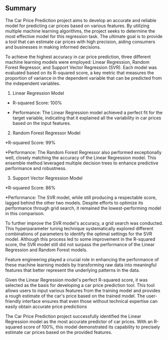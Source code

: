 ## Summary

The Car Price Prediction project aims to develop an accurate and reliable model for predicting car prices based on various features. By utilizing multiple machine learning algorithms, the project seeks to determine the most effective model for this regression task. The ultimate goal is to provide a tool that can estimate car prices with high precision, aiding consumers and businesses in making informed decisions.

To achieve the highest accuracy in car price prediction, three different machine learning models were employed: Linear Regression, Random Forest Regressor, and Support Vector Regression (SVR). Each model was evaluated based on its R-squared score, a key metric that measures the proportion of variance in the dependent variable that can be predicted from the independent variables.

1. Linear Regression Model

* R-squared Score: 100%

* Performance: The Linear Regression model achieved a perfect fit for the target variable, indicating that it explained all the variability in car prices based on the input features.

2. Random Forest Regressor Model

*R-squared Score: 99%

*Performance: The Random Forest Regressor also performed exceptionally well, closely matching the accuracy of the Linear Regression model. This ensemble method leveraged multiple decision trees to enhance predictive performance and robustness.

3. Support Vector Regression Model

*R-squared Score: 86%

*Performance: The SVR model, while still producing a respectable score, lagged behind the other two models. Despite efforts to optimize its performance through grid search, it remained the lowest-performing model in this comparison.

To further improve the SVR model's accuracy, a grid search was conducted. This hyperparameter tuning technique systematically explored different combinations of parameters to identify the optimal settings for the SVR model. Although this process led to some improvement in the R-squared score, the SVR model still did not surpass the performance of the Linear Regression and Random Forest models.

Feature engineering played a crucial role in enhancing the performance of these machine learning models by transforming raw data into meaningful features that better represent the underlying patterns in the data.

Given the Linear Regression model's perfect R-squared score, it was selected as the basis for developing a car price prediction tool. This tool allows users to input various features from the training model and provides a rough estimate of the car's price based on the trained model. The user-friendly interface ensures that even those without technical expertise can easily obtain accurate price predictions

The Car Price Prediction project successfully identified the Linear Regression model as the most accurate predictor of car prices. With an R-squared score of 100%, this model demonstrated its capability to precisely estimate car prices based on the provided features.
